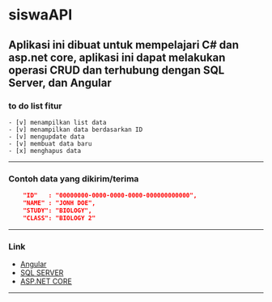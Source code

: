 # siswaAPI
Aplikasi ini dibuat untuk mempelajari C# dan asp.net core, aplikasi ini dapat melakukan operasi CRUD dan terhubung dengan SQL Server, dan Angular
--
### to do list fitur
    - [v] menampilkan list data
    - [v] menampilkan data berdasarkan ID
    - [v] mengupdate data
    - [v] membuat data baru
    - [x] menghapus data
---
### Contoh data yang dikirim/terima
```JSON
    "ID"   : "00000000-0000-0000-0000-000000000000",
    "NAME" : "JONH DOE",
    "STUDY": "BIOLOGY",
    "CLASS": "BIOLOGY 2"
```
---
### Link
- [Angular](https://angular.io/)
- [SQL SERVER](https://www.microsoft.com/en-us/sql-server/sql-server-downloads)
- [ASP.NET CORE](https://dotnet.microsoft.com/en-us/download)
---